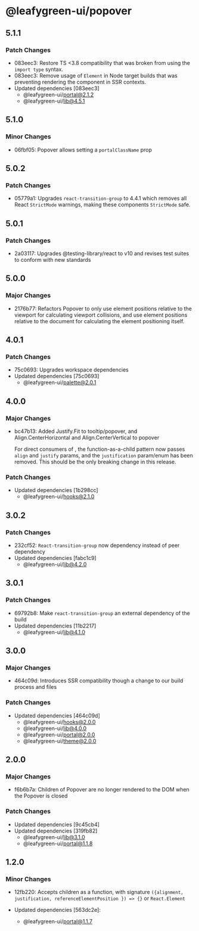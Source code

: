 # @leafygreen-ui/popover

## 5.1.1

### Patch Changes

- 083eec3: Restore TS <3.8 compatibility that was broken from using the `import type` syntax.
- 083eec3: Remove usage of `Element` in Node target builds that was preventing rendering the component in SSR contexts.
- Updated dependencies [083eec3]
  - @leafygreen-ui/portal@2.1.2
  - @leafygreen-ui/lib@4.5.1

## 5.1.0

### Minor Changes

- 06fbf05: Popover allows setting a `portalClassName` prop

## 5.0.2

### Patch Changes

- 05779a1: Upgrades `react-transition-group` to 4.4.1 which removes all React `StrictMode` warnings, making these components `StrictMode` safe.

## 5.0.1

### Patch Changes

- 2a03117: Upgrades @testing-library/react to v10 and revises test suites to conform with new standards

## 5.0.0

### Major Changes

- 2176b77: Refactors Popover to only use element positions relative to the viewport for calculating viewport collisions, and use element positions relative to the document for calculating the element positioning itself.

## 4.0.1

### Patch Changes

- 75c0693: Upgrades workspace dependencies
- Updated dependencies [75c0693]
  - @leafygreen-ui/palette@2.0.1

## 4.0.0

### Major Changes

- bc47b13: Added Justify.Fit to tooltip/popover, and Align.CenterHorizontal and Align.CenterVertical to popover

  For direct consumers of <Popover>, the function-as-a-child pattern now passes `align` and `justify` params,
  and the `justification` param/enum has been removed. This should be the only breaking change in this release.

### Patch Changes

- Updated dependencies [1b298cc]
  - @leafygreen-ui/hooks@2.1.0

## 3.0.2

### Patch Changes

- 232cf52: `React-transition-group` now dependency instead of peer dependency
- Updated dependencies [fabc1c9]
  - @leafygreen-ui/lib@4.2.0

## 3.0.1

### Patch Changes

- 69792b8: Make `react-transition-group` an external dependency of the build
- Updated dependencies [11b2217]
  - @leafygreen-ui/lib@4.1.0

## 3.0.0

### Major Changes

- 464c09d: Introduces SSR compatibility though a change to our build process and files

### Patch Changes

- Updated dependencies [464c09d]
  - @leafygreen-ui/hooks@2.0.0
  - @leafygreen-ui/lib@4.0.0
  - @leafygreen-ui/portal@2.0.0
  - @leafygreen-ui/theme@2.0.0

## 2.0.0

### Major Changes

- f6b6b7a: Children of Popover are no longer rendered to the DOM when the Popover is closed

### Patch Changes

- Updated dependencies [9c45cb4]
- Updated dependencies [319fb82]
  - @leafygreen-ui/lib@3.1.0
  - @leafygreen-ui/portal@1.1.8

## 1.2.0

### Minor Changes

- 12fb220: Accepts children as a function, with signature `({alignment, justification, referenceElementPosition }) => {}` or `React.Element`

- Updated dependencies [563dc2e]:
  - @leafygreen-ui/portal@1.1.7
